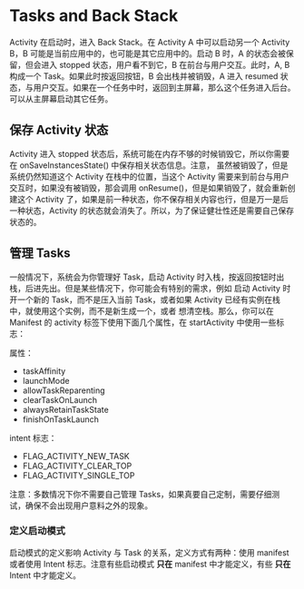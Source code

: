 # Tasks and Back Stack
Activity 在启动时，进入 Back Stack。在 Activity A 中可以启动另一个 Activity B，B 可能是当前应用中的，也可能是其它应用中的。启动 B 时，A 的状态会被保留，但会进入 stopped 状态，用户看不到它，B 在前台与用户交互。此时，A, B 构成一个 Task。如果此时按返回按钮，B 会出栈并被销毁，A 进入 resumed 状态，与用户交互。如果在一个任务中时，返回到主屏幕，那么这个任务进入后台。可以从主屏幕启动其它任务。

## 保存 Activity 状态
Activity 进入 stopped 状态后，系统可能在内存不够的时候销毁它，所以你需要在 onSaveInstancesState() 中保存相关状态信息。注意，
虽然被销毁了，但是系统仍然知道这个 Activity 在栈中的位置，当这个 Activity 需要来到前台与用户交互时，如果没有被销毁，那会调用 
onResume()，但是如果销毁了，就会重新创建这个 Activity 了，如果是前一种状态，你不保存相关内容也行，但是万一是后一种状态，Activity
的状态就会消失了。所以，为了保证健壮性还是需要自己保存状态的。

## 管理 Tasks
一般情况下，系统会为你管理好 Task，启动 Activity 时入栈，按返回按钮时出栈，后进先出。但是某些情况下，你可能会有特别的需求，例如
启动 Activity 时开一个新的 Task，而不是压入当前 Task，或者如果 Activity 已经有实例在栈中，就使用这个实例，而不是新生成一个，或者
想清空栈。那么，你可以在 Manifest 的 activity 标签下使用下面几个属性，在 startActivity 中使用一些标志：

<activity> 属性：
* taskAffinity
* launchMode
* allowTaskReparenting
* clearTaskOnLaunch
* alwaysRetainTaskState
* finishOnTaskLaunch

intent 标志：
* FLAG_ACTIVITY_NEW_TASK
* FLAG_ACTIVITY_CLEAR_TOP
* FLAG_ACTIVITY_SINGLE_TOP

注意：多数情况下你不需要自己管理 Tasks，如果真要自己定制，需要仔细测试，确保不会出现用户意料之外的现象。

### 定义启动模式
启动模式的定义影响 Activity 与 Task 的关系，定义方式有两种：使用 manifest 或者使用 Intent 标志。注意有些启动模式 **只在** manifest 中才能定义，有些 **只在** Intent 中才能定义。

